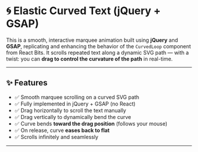 # 🌀 Elastic Curved Text (jQuery + GSAP)

This is a smooth, interactive marquee animation built using **jQuery** and **GSAP**, replicating and enhancing the behavior of the `CurvedLoop` component from React Bits. It scrolls repeated text along a dynamic SVG path — with a twist: you can **drag to control the curvature of the path** in real-time.

---

## ✨ Features

- ✅ Smooth marquee scrolling on a curved SVG path
- ✅ Fully implemented in jQuery + GSAP (no React)
- ✅ Drag horizontally to scroll the text manually
- ✅ Drag vertically to dynamically bend the curve
- ✅ Curve bends **toward the drag position** (follows your mouse)
- ✅ On release, curve **eases back to flat**
- ✅ Scrolls infinitely and seamlessly

---